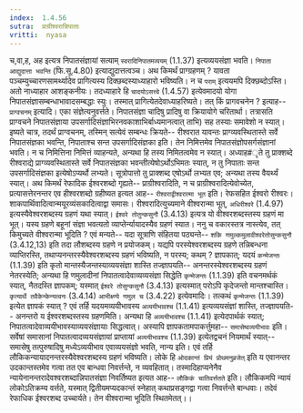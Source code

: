 ```yaml
---
index:  1.4.56
sutra:  प्राग्रीश्वरान्निपाताः
vritti:  nyasa
---
```


च,वा,ह, अह इत्यत्र निपातसंज्ञायां सत्याम् `स्वरादिनिपातमव्ययम्` (1.1.37) इत्यव्ययसंज्ञा भवति। `निपाता आद्युदात्ता भवन्ति` (फि.सू.4.80) इत्याद्युदात्तत्वञ्च। अथ किमर्थं प्राग्ग्रहणम् ? यावता पञ्चम्युच्चारणसामर्थ्यादेव प्रागित्यस्य दिक्छब्दस्याध्याहारो भविष्यति। न च `पराम्` इत्ययमपि दिक्छब्दोऽस्ति। अतो नाध्याहार आशङ्कनीयः। तदध्याहारे हि `चादयोऽसत्त्वे` (1.4.57) इत्येवमादयो योगा निपातसंज्ञासम्बन्धाभावादसम्बद्धाः स्युः। तस्मात् प्रागित्येतदेवाध्याहरिष्यते। तत् किं प्रागवचनेन ? इत्याह-- `प्राग्वचनम्` इत्यादि। एका संज्ञेत्यनुवर्त्तते। निपातसंज्ञा चादिषु प्रादिषु वा क्रियायोगे चरितार्था। तत्रासति प्राग्वचने निपातसंज्ञाया उपसर्गादिसंज्ञाभिरनवकाशाभिर्बाध्यमानत्वात् ताभि) सह तस्याः समावेशो न स्यात्। इष्यते चात्र, तदर्थं प्राग्वचनम्, तस्मिन् सत्येवं सम्बन्धः क्रियते-- रीश्वरात यावन्तः प्राग्व्यवस्थितास्ते सर्वे निपातसंज्ञका भवन्ति, निपाताश्च सन्त उपसर्गादिसंज्ञका इति। तेन निमित्तमेव निपातसंज्ञोपसर्गसंज्ञानां भवति। न च निमित्तिना निमित्तं व्याहन्यते, अन्यथा हि तस्य निमितत्वमेव न स्यात्। अध्याह#ृते तु प्राक्शब्दे रीश्वराद्ये प्राग्व्यवस्थितास्ते सर्वे निपातसंज्ञका भवन्तीत्येषोऽर्थोऽभिमतः स्यात्, न तु निपाताः सन्त उपसर्गादिसंज्ञका इत्येषोऽप्यर्थो लभ्यते। सूत्रोपात्तो तु प्राक्शब्द एषोऽर्थो लभ्यत एव; अन्यथा तस्य वैयर्थ्यं स्यात्।
अथ किमर्थं रेफादिक ईश्वरशब्दो गृह्यते-- प्राग्रीश्वरादिति, न च प्राग्रीश्वरादित्येवोच्येत, प्रत्यासत्तेरनन्तर एव हीश्वरशब्दो ग्रहीष्यत इत्यत आह-- `रीश्वराद्वीश्वरात्मा भूत` इति। रेफसहित ईश्वरो रीश्वरः। शाकपार्थिवादित्वान्मयूरव्यंसकादित्वाद्वा समासः। रीश्वरादित्युच्यमाने वीश्वरान्मा भूत्, `अधिरीश्वरे` (1.4.97) इत्यस्यैवेश्वरशब्दस्य ग्रहणं यथा स्यात्। `ईश्वरे तोतुन्कसुनौ` (3.4.13) इत्यत्र यो वीश्वरशब्दस्तस्य ग्रहणं मा भूत्। यस्य ग्रहणे बहूनां संज्ञा भवत्यतो व्याप्तेर्न्यायादस्यैव ग्रहणं स्यात। ननु च वकारस्तत्र नास्त्येव, तत् किमुच्यते वीश्वरान्मा भूदिति ? एवं मन्यते-- यदा सूत्राणि संहितया पठ्यन्ते-- `शकि णमुल्कमुलावीश्वरेतोसुन्कसुनौ` (3.4.12,13) इति तदा लौशब्दस्य ग्रहणे न प्रयोजकम्। यद्यपि परस्येश्वरशब्दस्य ग्रहणे तन्निबन्धना व्याप्तिरस्ति, तथाप्यनन्तरस्यैवेश्वरशब्दस्य ग्रहणं भविष्यति, न परस्य; कथम् ? ज्ञापकात्; यदयं `कन्मेजन्तः` (1.1.39) इति कृतो मान्तस्यैजन्तस्याव्ययसंज्ञा शास्ति तज्ज्ञापयति-- अनन्तरस्येश्वरशब्दस्य ग्रहणं नेतरस्येति; अन्यथा हि णमुलादीनां निपातत्वादेवाव्यव्यसंज्ञा सिद्धेति `कृन्मेजन्तः` (1.1.39) इति वचनमर्थकं स्यात्, नैतदस्ति ज्ञापकम्; यस्मात् `ईश्वरे तोसुन्कसुनौ` (3.4.13) इत्यस्मात् परोऽपि कृदेजन्तो मान्तश्चास्ति। `कृत्यार्थे तवैकेन्केन्यत्वनः` (3.4.14) `आभीक्ष्ण्ये णमुल च` (3.4.22) इत्येवमादिः। तत्कथं `कृन्मेजन्तः` (1.1.39) इत्येत ज्ञापकं स्यात् ? एवं तर्हि यदयमव्ययीभावस्य `अव्ययीभावश्च` (1.1.41) इत्यव्ययसंज्ञां शास्ति, तज्ज्ञापयति-- अनन्तरो य ईश्वरशब्दस्तस्य ग्रहणमिति। अन्यथा हि `अव्ययीभावश्च` (1.1.41) इत्येदपार्थकं स्यात्; निपातत्वादेवाव्ययीभावस्याव्ययसंज्ञायाः सिद्धत्वात्।
अस्यापि ज्ञापकतामपाकर्त्तुमहा-- `समासेष्वव्ययीभावः` इति। सर्वेषां समासानां निपातत्वादव्ययसंज्ञायां प्राप्तायां `अव्ययीभावश्च` (1.1.39) इत्येतद्वचनं नियमार्थं स्यात्-- समासेषु तत्पुरुषादिषु मध्येऽव्ययीभाव एवाव्ययसंज्ञो भवति, नान्य इति। एवं तर्हि लौकिकन्यायादनन्तरस्यैवेश्वरशब्दस्य ग्रहणं भविष्यति। लोके हि `ओदकान्तं प्रियं प्रोथमनुव्रजेत्` इति य एवानन्तर उदकान्तस्तमेव गत्वा तत एव बान्धवा निवर्त्तन्ते, न व्यवहितात्। तस्मादिहाप्यनेनैव न्यायेनानन्तरादेवश्वरशब्दान्निपातसंज्ञा निवर्तिष्यत इत्यत आह-- `लौकिकं चातिवर्त्ततते` इति। लौकिकमपि न्यायं लोकोऽतिक्रम्य वर्त्तते, यस्मात् द्वितीयमप्यदकान्तं स्नेहात् कथाप्रसङ्गद्वा गत्वा निवर्त्तन्ते बान्धवाः। तदेवं रेफाधिक ईश्वरशब्द उच्चार्यते। तेन वीश्वरान्मा भूदिति स्थितमेतत्।।

